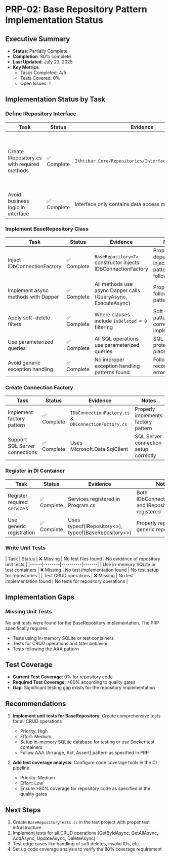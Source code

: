# PRP-02: Base Repository Pattern Implementation Status

## Executive Summary
- **Status**: Partially Complete
- **Completion**: 80% complete
- **Last Updated**: July 23, 2025
- **Key Metrics**:
  - Tasks Completed: 4/5
  - Tests Covered: 0%
  - Open Issues: 1

## Implementation Status by Task

### Define IRepository Interface
| Task | Status | Evidence | Notes |
|------|--------|----------|-------|
| Create IRepository.cs with required methods | ✅ Complete | `Ikhtibar.Core/Repositories/Interfaces/IRepository.cs` | Interface fully implemented with all required methods and additional ones like GetPagedAsync, CountAsync, HardDeleteAsync |
| Avoid business logic in interface | ✅ Complete | Interface only contains data access method definitions | Properly follows SRP with no business logic |

### Implement BaseRepository Class
| Task | Status | Evidence | Notes |
|------|--------|----------|-------|
| Inject IDbConnectionFactory | ✅ Complete | `BaseRepository<T>` constructor injects IDbConnectionFactory | Proper dependency injection pattern followed |
| Implement async methods with Dapper | ✅ Complete | All methods use async Dapper calls (QueryAsync, ExecuteAsync) | Properly follows async patterns |
| Apply soft-delete filters | ✅ Complete | Where clauses include `IsDeleted = 0` filtering | Soft-delete pattern correctly implemented |
| Use parameterized queries | ✅ Complete | All SQL operations use parameterized queries | SQL injection protection in place |
| Avoid generic exception handling | ✅ Complete | No improper exception handling patterns found | Follows recommended error handling |

### Create Connection Factory
| Task | Status | Evidence | Notes |
|------|--------|----------|-------|
| Implement factory pattern | ✅ Complete | `IDbConnectionFactory.cs` & `DbConnectionFactory.cs` | Properly implements factory pattern |
| Support SQL Server connections | ✅ Complete | Uses Microsoft.Data.SqlClient | SQL Server connection setup correctly |

### Register in DI Container
| Task | Status | Evidence | Notes |
|------|--------|----------|-------|
| Register required services | ✅ Complete | Services registered in Program.cs | Both IDbConnectionFactory and IRepository<> registered |
| Use generic registration | ✅ Complete | Uses typeof(IRepository<>), typeof(BaseRepository<>) | Properly registers generic repository |

### Write Unit Tests
| Task | Status | ❌ Missing | No test files found | No evidence of repository unit tests |
|------|--------|----------|-------|
| Use in-memory SQLite or test containers | ❌ Missing | No test implementation found | No test setup for repositories |
| Test CRUD operations | ❌ Missing | No test implementation found | No tests for repository operations |

## Implementation Gaps

### Missing Unit Tests
No unit tests were found for the BaseRepository implementation. The PRP specifically requires:
- Tests using in-memory SQLite or test containers
- Tests for CRUD operations and filter behavior
- Tests following the AAA pattern

## Test Coverage
- **Current Test Coverage**: 0% for repository code
- **Required Test Coverage**: >80% according to quality gates
- **Gap**: Significant testing gap exists for the repository implementation

## Recommendations
1. **Implement unit tests for BaseRepository**: Create comprehensive tests for all CRUD operations
   - Priority: High
   - Effort: Medium
   - Setup in-memory SQLite database for testing or use Docker test containers
   - Follow AAA (Arrange, Act, Assert) pattern as specified in PRP

2. **Add test coverage analysis**: Configure code coverage tools in the CI pipeline
   - Priority: Medium
   - Effort: Low
   - Ensure >80% coverage for repository code as specified in the quality gates

## Next Steps
1. Create `BaseRepositoryTests.cs` in the test project with proper test infrastructure
2. Implement tests for all CRUD operations (GetByIdAsync, GetAllAsync, AddAsync, UpdateAsync, DeleteAsync)
3. Test edge cases like handling of soft deletes, invalid IDs, etc.
4. Set up code coverage analysis to verify the 80% coverage requirement

